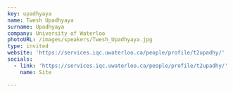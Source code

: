 ```yaml
---
key: upadhyaya
name: Twesh Upadhyaya
surname: Upadhyaya
company: University of Waterloo
photoURL: /images/speakers/Twesh_Upadhyaya.jpg
type: invited
website: 'https://services.iqc.uwaterloo.ca/people/profile/t2upadhy/'
socials:
  - link: 'https://services.iqc.uwaterloo.ca/people/profile/t2upadhy/'
    name: Site

---
```

